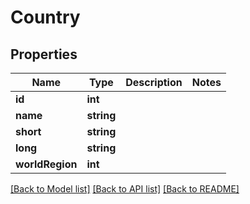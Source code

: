 # Country

## Properties
Name | Type | Description | Notes
------------ | ------------- | ------------- | -------------
**id** | **int** |  | 
**name** | **string** |  | 
**short** | **string** |  | 
**long** | **string** |  | 
**worldRegion** | **int** |  | 

[[Back to Model list]](../README.md#documentation-for-models) [[Back to API list]](../README.md#documentation-for-api-endpoints) [[Back to README]](../README.md)


